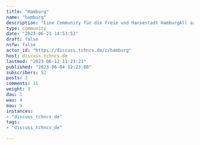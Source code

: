 ```yaml
---
title: "Hamburg" 
name: "hamburg"
description: "Eine Community für die Freie und Hansestadt HamburgAll are welcome (except fascists, of course)"
type: community
date: "2023-06-21 14:53:52"
draft: false
nsfw: false
actor_id: "https://discuss.tchncs.de/c/hamburg"
host: discuss.tchncs.de
lastmod: "2023-06-12 11:23:21"
published: "2023-06-04 12:23:08"
subscribers: 52
posts: 3
comments: 11
weight: 3
dau: 1
wau: 4
mau: 9
instances:
- "discuss_tchncs_de"
tags: 
- "discuss_tchncs_de"

---
```

